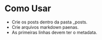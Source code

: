 # Como Usar

- Crie os posts dentro da pasta _posts.
- Crie arquivos markdown paenas.
- As primeiras linhas devem ter o metadata.